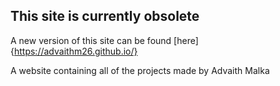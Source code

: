 ## This site is currently obsolete 
A new version of this site can be found [here]{https://advaithm26.github.io/}

A website containing all of the projects made by Advaith Malka

